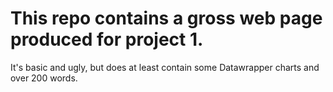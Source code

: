 # This repo contains a gross web page produced for project 1.

It's basic and ugly, but does at least contain some Datawrapper charts and over 200 words.